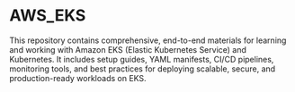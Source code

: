 # AWS_EKS
This repository contains comprehensive, end-to-end materials for learning and working with Amazon EKS (Elastic Kubernetes Service) and Kubernetes. It includes setup guides, YAML manifests, CI/CD pipelines, monitoring tools, and best practices for deploying scalable, secure, and production-ready workloads on EKS.
